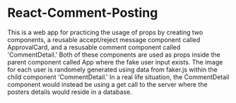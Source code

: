 # React-Comment-Posting

This is a web app for practicing the usage of props by creating two components, a reusable accept/reject message component called ApprovalCard, and a resusable comment component called 'CommentDetail.' Both of these components are used as props inside the parent component called App where the fake user input exists. The image for each user is randomely generated using data from faker.js within the child component 'CommentDetail.' In a real life situation, the CommentDetail component would instead be using a get call to the server where the posters details would reside in a database.
